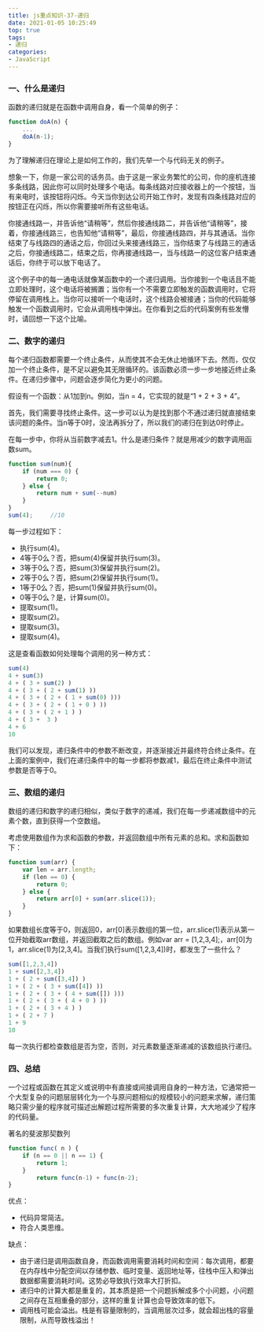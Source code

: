 ```yaml
---
title: js重点知识-37-递归
date: 2021-01-05 10:25:49
top: true
tags:
- 递归
categories:
- JavaScript
---
```

### 一、什么是递归

函数的递归就是在函数中调用自身，看一个简单的例子：

```js
function doA(n) {
    ...
    doA(n-1);
}
```

为了理解递归在理论上是如何工作的，我们先举一个与代码无关的例子。

想象一下，你是一家公司的话务员。由于这是一家业务繁忙的公司，你的座机连接多条线路，因此你可以同时处理多个电话。每条线路对应接收器上的一个按钮，当有来电时，该按钮将闪烁。今天当你到达公司开始工作时，发现有四条线路对应的按钮正在闪烁，所以你需要接听所有这些电话。

你接通线路一，并告诉他“请稍等”，然后你接通线路二，并告诉他“请稍等”，接着，你接通线路三，也告知他“请稍等”，最后，你接通线路四，并与其通话。当你结束了与线路四的通话之后，你回过头来接通线路三，当你结束了与线路三的通话之后，你接通线路二，结束之后，你再接通线路一，当与线路一的这位客户结束通话后，你终于可以放下电话了。

这个例子中的每一通电话就像某函数中的一个递归调用。当你接到一个电话且不能立即处理时，这个电话将被搁置；当你有一个不需要立即触发的函数调用时，它将停留在调用栈上。当你可以接听一个电话时，这个线路会被接通；当你的代码能够触发一个函数调用时，它会从调用栈中弹出。在你看到之后的代码案例有些发懵时，请回想一下这个比喻。

### 二、数字的递归

每个递归函数都需要一个终止条件，从而使其不会无休止地循环下去。然而，仅仅加一个终止条件，是不足以避免其无限循环的。该函数必须一步一步地接近终止条件。在递归步骤中，问题会逐步简化为更小的问题。

假设有一个函数：从1加到n。例如，当n = 4，它实现的就是“1 + 2 + 3 + 4”。

首先，我们需要寻找终止条件。这一步可以认为是找到那个不通过递归就直接结束该问题的条件。当n等于0时，没法再拆分了，所以我们的递归在到达0时停止。

在每一步中，你将从当前数字减去1。什么是递归条件？就是用减少的数字调用函数sum。

```js
function sum(num){
    if (num === 0) {
        return 0;
    } else {
        return num + sum(--num)
    }
}
sum(4);     //10
```

每一步过程如下：

- 执行sum(4)。
- 4等于0么？否，把sum(4)保留并执行sum(3)。
- 3等于0么？否，把sum(3)保留并执行sum(2)。
- 2等于0么？否，把sum(2)保留并执行sum(1)。
- 1等于0么？否，把sum(1)保留并执行sum(0)。
- 0等于0么？是，计算sum(0)。
- 提取sum(1)。
- 提取sum(2)。
- 提取sum(3)。
- 提取sum(4)。

这是查看函数如何处理每个调用的另一种方式：

```js
sum(4)
4 + sum(3)
4 + ( 3 + sum(2) )
4 + ( 3 + ( 2 + sum(1) ))
4 + ( 3 + ( 2 + ( 1 + sum(0) )))
4 + ( 3 + ( 2 + ( 1 + 0 ) ))
4 + ( 3 + ( 2 + 1 ) )
4 + ( 3 +  3 ) 
4 + 6 
10
```

我们可以发现，递归条件中的参数不断改变，并逐渐接近并最终符合终止条件。在上面的案例中，我们在递归条件中的每一步都将参数减1，最后在终止条件中测试参数是否等于0。

### 三、数组的递归

数组的递归和数字的递归相似，类似于数字的递减，我们在每一步递减数组中的元素个数，直到获得一个空数组。

考虑使用数组作为求和函数的参数，并返回数组中所有元素的总和。求和函数如下：

```js
function sum(arr) {
    var len = arr.length;
    if (len == 0) {
        return 0;
    } else {
        return arr[0] + sum(arr.slice(1));
    }
}
```

如果数组长度等于0，则返回0，arr[0]表示数组的第一位，arr.slice(1)表示从第一位开始截取arr数组，并返回截取之后的数组。例如var arr = [1,2,3,4];，arr[0]为1，arr.slice(1)为[2,3,4]。当我们执行sum([1,2,3,4])时，都发生了一些什么？

```js
sum([1,2,3,4])
1 + sum([2,3,4])
1 + ( 2 + sum([3,4]) )
1 + ( 2 + ( 3 + sum([4]) ))
1 + ( 2 + ( 3 + ( 4 + sum([]) )))
1 + ( 2 + ( 3 + ( 4 + 0 ) ))
1 + ( 2 + ( 3 + 4 ) )
1 + ( 2 + 7 ) 
1 + 9
10
```

每一次执行都检查数组是否为空，否则，对元素数量逐渐递减的该数组执行递归。

### 四、总结

一个过程或函数在其定义或说明中有直接或间接调用自身的一种方法，它通常把一个大型复杂的问题层层转化为一个与原问题相似的规模较小的问题来求解，递归策略只需少量的程序就可描述出解题过程所需要的多次重复计算，大大地减少了程序的代码量。

著名的斐波那契数列

```js
function func( n ) { 
    if (n == 0 || n == 1) {
        return 1;
    }
        return func(n-1) + func(n-2);
} 
```

优点：

- 代码异常简洁。
- 符合人类思维。

缺点：

- 由于递归是调用函数自身，而函数调用需要消耗时间和空间：每次调用，都要在内存栈中分配空间以存储参数、临时变量、返回地址等，往栈中压入和弹出数据都需要消耗时间。这势必导致执行效率大打折扣。
- 递归中的计算大都是重复的，其本质是把一个问题拆解成多个小问题，小问题之间存在互相重叠的部分，这样的重复计算也会导致效率的低下。
- 调用栈可能会溢出。栈是有容量限制的，当调用层次过多，就会超出栈的容量限制，从而导致栈溢出！
